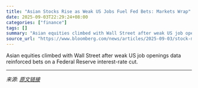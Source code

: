 ```yaml
---
title: "Asian Stocks Rise as Weak US Jobs Fuel Fed Bets: Markets Wrap"
date: 2025-09-03T22:29:24+08:00
categories: ["finance"]
tags: []
summary: "Asian equities climbed with Wall Street after weak US job openings data reinforced bets on a Federal Reserve interest-rate cut."
source_url: "https://www.bloomberg.com/news/articles/2025-09-03/stock-market-today-dow-s-p-live-updates"
---
```


Asian equities climbed with Wall Street after weak US job openings data reinforced bets on a Federal Reserve interest-rate cut.

---

*来源: [原文链接](https://www.bloomberg.com/news/articles/2025-09-03/stock-market-today-dow-s-p-live-updates)*
